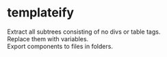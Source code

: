 # templateify

Extract all subtrees consisting of no divs or table tags.  
Replace them with variables.  
Export components to files in folders.  
